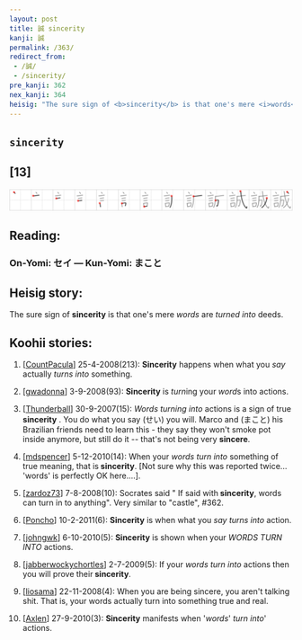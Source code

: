 ```yaml
---
layout: post
title: 誠 sincerity
kanji: 誠
permalink: /363/
redirect_from:
 - /誠/
 - /sincerity/
pre_kanji: 362
nex_kanji: 364
heisig: "The sure sign of <b>sincerity</b> is that one's mere <i>words</i> are <i>turned into</i> deeds."
---
```


## `sincerity`

## [13]

<div class="stroke"><img src="../images/E8AAA0.png" /></div>

## Reading:

### On-Yomi: セイ &mdash; Kun-Yomi: まこと

## Heisig story:

The sure sign of <b>sincerity</b> is that one's mere <i>words</i> are <i>turned into</i> deeds.

## Koohii stories:

1) [<a href="http://kanji.koohii.com/profile/CountPacula">CountPacula</a>] 25-4-2008(213): <strong>Sincerity</strong> happens when what you <em>say</em> actually <em>turns into</em> something.

2) [<a href="http://kanji.koohii.com/profile/gwadonna">gwadonna</a>] 3-9-2008(93): <strong>Sincerity</strong> is <em>turn</em>ing your <em>word</em>s into actions.

3) [<a href="http://kanji.koohii.com/profile/Thunderball">Thunderball</a>] 30-9-2007(15): <em>Words</em> <em>turning into</em> actions is a sign of true <strong>sincerity</strong> . You do what you say (せい) you will. Marco and (まこと) his Brazilian friends need to learn this - they say they won&#039;t smoke pot inside anymore, but still do it -- that&#039;s not being very <strong>sincere</strong>.

4) [<a href="http://kanji.koohii.com/profile/mdspencer">mdspencer</a>] 5-12-2010(14): When your <em>words</em> <em>turn into</em> something of true meaning, that is<strong> sincerity</strong>. [Not sure why this was reported twice... &#039;words&#039; is perfectly OK here....].

5) [<a href="http://kanji.koohii.com/profile/zardoz73">zardoz73</a>] 7-8-2008(10): Socrates said &quot; If said with<strong> sincerity</strong>, words can turn in to anything&quot;. Very similar to &quot;castle&quot;, #362.

6) [<a href="http://kanji.koohii.com/profile/Poncho">Poncho</a>] 10-2-2011(6): <strong>Sincerity</strong> is when what you <em>say turns into</em> action.

7) [<a href="http://kanji.koohii.com/profile/johngwk">johngwk</a>] 6-10-2010(5): <strong>Sincerity</strong> is shown when your <em>WORDS TURN INTO</em> actions.

8) [<a href="http://kanji.koohii.com/profile/jabberwockychortles">jabberwockychortles</a>] 2-7-2009(5): If your <em>words</em> <em>turn into</em> actions then you will prove their<strong> sincerity</strong>.

9) [<a href="http://kanji.koohii.com/profile/liosama">liosama</a>] 22-11-2008(4): When you are being sincere, you aren&#039;t talking shit. That is, your words actually turn into something true and real.

10) [<a href="http://kanji.koohii.com/profile/Axlen">Axlen</a>] 27-9-2010(3): <strong>Sincerity</strong> manifests when &#039;<em>words</em>&#039; <em>turn into</em>&#039; actions.
